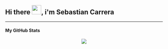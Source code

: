 ## Hi there <img src="https://raw.githubusercontent.com/MartinHeinz/MartinHeinz/master/wave.gif" width="30px">, i'm Sebastian Carrera

<hr>

#### My GitHub Stats

<p align="center">
<a href="https://github.com/sebascarreram/sebascarreram" >
  <img align="center" src="https://github-readme-stats.vercel.app/api/top-langs/?username=sebascarreram&layout=compact&hide=html&title_color=ffffff&text_color=c9cacc&icon_color=2bbc8a&bg_color=1d1f21" />
</a>
</p>
